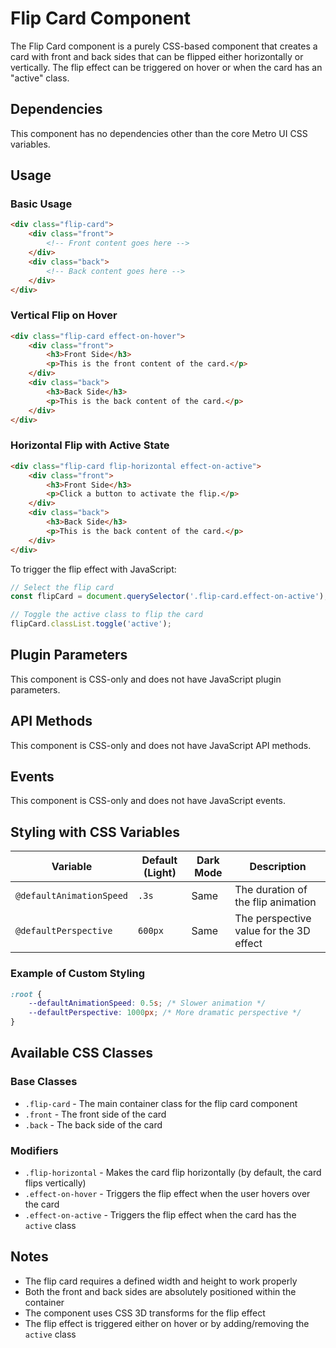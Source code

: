 # Flip Card Component

The Flip Card component is a purely CSS-based component that creates a card with front and back sides that can be flipped either horizontally or vertically. The flip effect can be triggered on hover or when the card has an "active" class.

## Dependencies

This component has no dependencies other than the core Metro UI CSS variables.

## Usage

### Basic Usage

```html
<div class="flip-card">
    <div class="front">
        <!-- Front content goes here -->
    </div>
    <div class="back">
        <!-- Back content goes here -->
    </div>
</div>
```

### Vertical Flip on Hover

```html
<div class="flip-card effect-on-hover">
    <div class="front">
        <h3>Front Side</h3>
        <p>This is the front content of the card.</p>
    </div>
    <div class="back">
        <h3>Back Side</h3>
        <p>This is the back content of the card.</p>
    </div>
</div>
```

### Horizontal Flip with Active State

```html
<div class="flip-card flip-horizontal effect-on-active">
    <div class="front">
        <h3>Front Side</h3>
        <p>Click a button to activate the flip.</p>
    </div>
    <div class="back">
        <h3>Back Side</h3>
        <p>This is the back content of the card.</p>
    </div>
</div>
```

To trigger the flip effect with JavaScript:

```javascript
// Select the flip card
const flipCard = document.querySelector('.flip-card.effect-on-active');

// Toggle the active class to flip the card
flipCard.classList.toggle('active');
```

## Plugin Parameters

This component is CSS-only and does not have JavaScript plugin parameters.

## API Methods

This component is CSS-only and does not have JavaScript API methods.

## Events

This component is CSS-only and does not have JavaScript events.

## Styling with CSS Variables

| Variable | Default (Light) | Dark Mode | Description |
| -------- | --------------- | --------- | ----------- |
| `@defaultAnimationSpeed` | `.3s` | Same | The duration of the flip animation |
| `@defaultPerspective` | `600px` | Same | The perspective value for the 3D effect |

### Example of Custom Styling

```css
:root {
    --defaultAnimationSpeed: 0.5s; /* Slower animation */
    --defaultPerspective: 1000px; /* More dramatic perspective */
}
```

## Available CSS Classes

### Base Classes
- `.flip-card` - The main container class for the flip card component
- `.front` - The front side of the card
- `.back` - The back side of the card

### Modifiers
- `.flip-horizontal` - Makes the card flip horizontally (by default, the card flips vertically)
- `.effect-on-hover` - Triggers the flip effect when the user hovers over the card
- `.effect-on-active` - Triggers the flip effect when the card has the `active` class

## Notes

- The flip card requires a defined width and height to work properly
- Both the front and back sides are absolutely positioned within the container
- The component uses CSS 3D transforms for the flip effect
- The flip effect is triggered either on hover or by adding/removing the `active` class